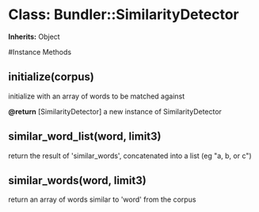 # Class: Bundler::SimilarityDetector
**Inherits:** Object
    




#Instance Methods
## initialize(corpus) [](#method-i-initialize)
initialize with an array of words to be matched against

**@return** [SimilarityDetector] a new instance of SimilarityDetector

## similar_word_list(word, limit3) [](#method-i-similar_word_list)
return the result of 'similar_words', concatenated into a list (eg "a, b, or
c")

## similar_words(word, limit3) [](#method-i-similar_words)
return an array of words similar to 'word' from the corpus

